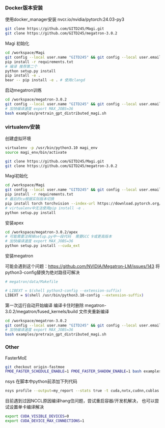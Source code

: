 ### Docker版本安装

使用docker_manager安装 nvcr.io/nvidia/pytorch:24.03-py3

```bash
git clone https://github.com/GITD245/Magi.git
git clone https://github.com/GITD245/megatron-3.0.2
```

Magi 初始化

```bash
cd /workspace/Magi
git config --local user.name "GITD245" && git config --local user.email "2456388197@qq.com"
pip install -r requirements.txt
# 编译 推荐第二个
python setup.py install
pip install -e .
bear -- pip install -e . # 使用clangd
```

启动megatron训练

```bash
cd /workspace/megatron-3.0.2
git config --local user.name "GITD245" && git config --local user.email "2456388197@qq.com"
# 加快编译速度 export MAX_JOBS=36
bash examples/pretrain_gpt_distributed_magi.sh
```

### virtualenv安装

创建虚拟环境

```bash
virtualenv -p /usr/bin/python3.10 magi_env
source magi_env/bin/activate

git clone https://github.com/GITD245/Magi.git
git clone https://github.com/GITD245/megatron-3.0.2
```

Magi初始化

```bash
cd /workspace/Magi
git config --local user.name "GITD245" && git config --local user.email "2456388197@qq.com"
pip install -r requirements.txt
# 最后的cu根据实际版本切换
pip install torch torchvision --index-url https://download.pytorch.org/whl/cu128
# virtualenv中无法使用pip install -e .
python setup.py install
```

安装apex

```bash
cd /workspace/megatron-3.0.2/apex
# 可能需要注释掉setup.py中一段代码  需要GCC 9或更高版本
# 加快编译速度 export MAX_JOBS=36
python setup.py install --cuda_ext
```

安装megatron

可能会遇到这个问题：https://github.com/NVIDIA/Megatron-LM/issues/143
将python3-config替换为绝对路径可解决

```bash
# megatron/data/Makefile

# LIBEXT = $(shell python3-config --extension-suffix)
LIBEXT = $(shell /usr/bin/python3.10-config --extension-suffix)
```

第一次运行自动开始编译 编译卡住时删除 megatron-3.0.2/megatron/fused_kernels/build 文件夹重新编译

```bash
cd /workspace/megatron-3.0.2
git config --local user.name "GITD245" && git config --local user.email "2456388197@qq.com"
# 加快编译速度 export MAX_JOBS=36
bash examples/pretrain_gpt_distributed_magi.sh
```

### Other

FasterMoE
```bash
git checkout origin-fastmoe
FMOE_FASTER_SCHEDULE_ENABLE=1 FMOE_FASTER_SHADOW_ENABLE=1 bash examples/pretrain_gpt_distributed_faster.sh
```

nsys 在脚本中python前添加下列代码

```bash
nsys profile --output=my_report --stats true -t cuda,nvtx,cudnn,cublas --force-overwrite true \
```
目前遇到过因NCCL原因编译hang住问题，尝试重启容器/开发机解决， 也可以尝试设置单卡编译解决

```bash
export CUDA_VISIBLE_DEVICES=0
export CUDA_DEVICE_MAX_CONNECTIONS=1
```

